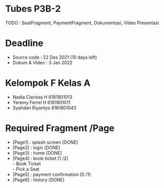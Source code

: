 # Tubes P3B-2 
TODO : SeatFragment, PaymentFragment, Dokumentasi, Video Presentasi

# Deadline
- Source code : 22 Des 2021 (10 days left) 
- Dokum & Video : 3 Jan 2022

# Kelompok F Kelas A 
- Nadia Clarissa H    6181901013
- Yeremy Ferrel H     6181901011
- Syahdan Riyantyo    6181801043

# Required Fragment /Page
- [Page1] : splash screen           [DONE]
- [Page2] : login                   [DONE]
- [Page3] : home                    [DONE]
- [Page4] : book ticket             [1 /2]
<br>- Book Ticket
<br>- Pick a Seat   
- [Page5] : payment confirmation    [0 /1]
- [Page6] : history                 [DONE]

# 


